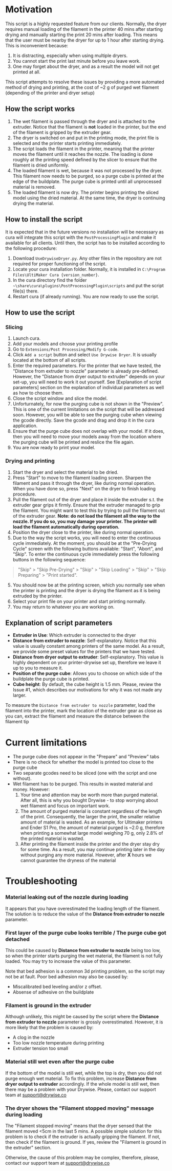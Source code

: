 

# Motivation

This script is a highly requested feature from our clients. Normally, the dryer requires manual loading of the
filament in the printer 40 mins after starting drying and manually starting the print 20 mins after loading.
This means that the user must be nearby the dryer for up to 1 hour after starting drying. This is inconvenient because:
1. It is distracting, especially when using multiple dryers.
2. You cannot start the print last minute before you leave work.
3. One may forget about the dryer, and as a result the model will not get printed at all.

This script attempts to resolve these issues by providing a more automated method of drying and printing, at
the cost of ~2 g of purged wet filament (depending of the printer and dryer setup)

## How the script works

1. The wet filament is passed through the dryer and is attached to the extruder. Notice that the filament is **not** loaded in the printer, but the end of the filament is gripped by the extruder gear.
2. The dryer is switched on and put in the printing mode, the print file is selected and the printer starts printing immediately.
3. The script loads the filament in the printer, meaning that the printer moves the filament until it reaches the 
nozzle. The loading is done roughly at the printing speed defined by the slicer to ensure that the filament is
dried uniformly.
4. The loaded filament is wet, because it was not processed by the dryer. This filament now needs to be purged, so
a purge cube is printed at the edge of the buildplate. The purge cube is printed until all unprocessed material is
removed.
5. The loaded filament is now dry. The printer begins printing the sliced model using the dried material. At the 
same time, the dryer is continuing drying the material.


## How to install the script

It is expected that in the future versions no installation will be necessary as cura will integrate this script 
with the `PostProcessingPlugin` and make it available for all clients. Until then, the script has to be installed
according to the following procedure:
1. Download `UseDrywiseDryer.py`. Any other files in the repository are not required for proper functioning of the
script.
2. Locate your cura installation folder. Normally, it is installed in 
`C:\Program Files\UltiMaker Cura {version_number}`. 
3. In the cura directory find the folder `~\share\cura\plugins\PostProcessingPlugin\scripts` and put the script file(s) there.
4. Restart cura (if already running). You are now ready to use the script.

## How to use the script

### Slicing
1. Launch cura.
2. Add your models and choose your printing profile
2. Go to `Extensions/Post Processing/Modify G-code`.
3. Click `Add a script` button and select `Use Drywise Dryer`. It is usually located at the bottom of all scripts.
4. Enter the required parameters. For the printer that we have tested, the "Distance from extruder to nozzle" 
parameter is already pre-defined. However, the "Distance from dryer output to extruder" depends on your set-up,
you will need to work it out yourself. See [Explanation of script parameters] section on the explanation of
individual parameters as well as how to choose them.
5. Close the script window and slice the model.
6. Unforturnately, for now the purging cube is not shown in the "Preview". This is one of the current limitations
on the script that will be addressed soon. However, you will be able to see the purging cube when viewing the gcode
directly. Save the gcode and drag and drop it in the cura application.
7. Ensure that the purge cube does not overlap with your model. If it does, then you will need to move your models
away from the location where the purging cube will be printed and reslice the file again.
8. You are now ready to print your model.

### Drying and printing
1. Start the dryer and select the material to be dried. 
2. Press "Start" to move to the filament loading screen. Sharpen the filament and pass it through the dryer, 
like during normal operation. When you have done so, press "Next" on the dryer to finish loading procedure.
2. Pull the filament out of the dryer and place it inside the extruder s.t. the extruder gear grips it firmly. 
Ensure that the extruder managed to grip the filament. You might want to test this by trying to pull 
the filament out of the extruder gear. **Note: do not load the filament all the way to the nozzle. 
If you do so, you may damage your printer. The printer will load the filament automatically during operation.**
3. Position the dryer close to the printer, like during normal operation.
4. Due to the way the script works, you will need to enter the continuous cycle immediately. At the moment, you
should be at the "Pre-Drying Cycle" screen with the following buttons available: "Start", "Abort", and "Skip".
To enter the continuous cycle immediately press the following buttons in the following sequence:
> "Skip" > "Skip Pre-Drying" > "Skip" > "Skip Loading" > "Skip" > "Skip Preparing" > "Print started".
5. You should now be at the printing screen, which you normally see when the printer is printing and the dryer
is drying the filament as it is being extruded by the printer.
5. Select your print file on your printer and start printing normally.
6. You may return to whatever you are working on.

## Explanation of script parameters
- **Extruder in Use**: Which extruder is connected to the dryer
- **Distance from extruder to nozzle**: Self-explanatory. Notice that this value is usually constant among printers
  of the same model. As a result, we provide some preset values for the printers that we have tested.
- **Distance from dryer output to extruder**: Self-explanatory. This value is highly dependent on your printer-drywise
  set up, therefore we leave it up to you to measure it.
- **Position of the purge cube**: Allows you to choose on which side of the buildplate the purge cube is printed.
- **Cube height**: By default, the cube height is 1.5 mm. Please, review the Issue #1, which describes our motivations
for why it was not made any larger.

To measure the `Distance from extruder to nozzle` parameter, load the filament into the printer, mark the location of
the extruder gear as close as you can, extract the filament and measure the distance between the filament tip
      

# Current limitations
 - The purge cube does not appear in the "Prepare" and "Preview" tabs
 - There is no check for whether the model is printed too close to the purge cube
 - Two separate gcodes need to be sliced (one with the script and one without).     
 - Wet filament has to be purged. This results in wasted material and money. However:
   1. Your time and attention may be worth more than purged material. After all, this is why you
      bought Drywise - to stop worrying about wet filament and focus on important work.
   2. The amount of purged material is constant regardless of the length of the print. Consequently,
      the larger the print, the smaller relative amount of material is wasted. As an example, for Ultimaker printers and
      Ender S1 Pro, the amount of material purged is ~2.0 g, therefore when printing a somewhat large model weighing 70 g,
      only 2.8% of the printed material is wasted.
   3. After printing the filament inside the printer and the dryer stay dry for some time. As a
      result, you may continue printing later in the day without purging any more material. However, after **X** hours
      we cannot guarantee the dryness of the material


# Troubleshooting

### Material leaking out of the nozzle during loading
It appears that you have overestimated the loading length of the filament. The solution is to reduce
the value of the **Distance from extruder to nozzle** parameter.

### First layer of the purge cube looks terrible / The purge cube got detached
This could be caused by **Distance from extruder to nozzle** being too low, so when the printer starts
purging the wet material, the filament is not fully loaded. You may try to increase the value of
this parameter. 

Note that bed adhesion is a common 3d printing problem, so the script may not be at fault. Poor bed adhesion
may also be caused by:
 - Miscalibrated bed leveling and/or z offset.
 - Absense of adhesive on the buildplate

### Filament is ground in the extruder
Although unlikely, this might be caused by the script where the **Distance from extruder to nozzle** parameter
is grossly overestimated. However, it is more likely that the problem is caused by:
 - A clog in the nozzle
 - Too low nozzle temperature during printing
 - Extruder tension too small

### Material still wet even after the purge cube
If the bottom of the model is still wet, while the top is dry, then you did not purge enough wet material.
To fix this problem, increase **Distance from dryer output to extruder** accordingly.
If the whole model is still wet, then there may be a problem with your Drywise. Please, contact our support
team at support@drywise.co

### The dryer shows the "Filament stopped moving" message during loading
The "Filament stopped moving" means that the dryer sensed that the filament moved <5cm in the last 5 mins.
A possible simple solution for this problem is to check if the extruder is actually gripping the filament.
If not, then check if the filament is ground. If yes, review the "Filament is ground in the extruder" section.

Otherwise, the cause of this problem may be complex, therefore, please, contact our support
team at support@drywise.co
